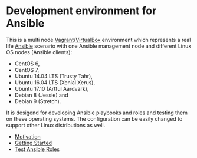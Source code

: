 # Development environment for Ansible

This is a multi node [Vagrant](https://www.vagrantup.com/ "Vagrant")/[VirtualBox](https://www.virtualbox.org/ "VirtualBox")
environment which represents a real life [Ansible](http://docs.ansible.com/ansible/ "Ansible")
scenario with one Ansible management node and different Linux OS nodes (Ansible
clients):

* CentOS 6, 
* CentOS 7, 
* Ubuntu 14.04 LTS (Trusty Tahr),
* Ubuntu 16.04 LTS (Xenial Xerus),
* Ubuntu 17.10 (Artful Aardvark),
* Debian 8 (Jessie) and
* Debian 9 (Stretch).

It is desigend for developing Ansible playbooks and roles and testing them on
these operating systems. The configuration can be easily changed to support
other Linux distributions as well.

* [Motivation](/motivation/)
* [Getting Started](/getting_started/)
* [Test Ansible Roles](/test_ansible_roles/)

